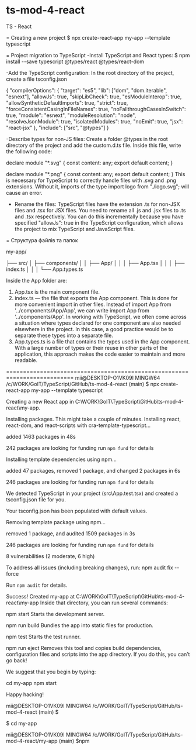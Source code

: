 # ts-mod-4-react

TS - React

= Creating a new project
$ npx create-react-app my-app --template typescript

= Project migration to TypeScript
-Install TypeScript and React types:
$ npm install --save typescript @types/react @types/react-dom

-Add the TypeScript configuration:
In the root directory of the project, create a file tsconfig.json

{
  "compilerOptions": {
    "target": "es5",
    "lib": ["dom", "dom.iterable", "esnext"],
    "allowJs": true,
    "skipLibCheck": true,
    "esModuleInterop": true,
    "allowSyntheticDefaultImports": true,
    "strict": true,
    "forceConsistentCasingInFileNames": true,
    "noFallthroughCasesInSwitch": true,
    "module": "esnext",
    "moduleResolution": "node",
    "resolveJsonModule": true,
    "isolatedModules": true,
    "noEmit": true,
    "jsx": "react-jsx"
  },
  "include": ["src", "@types"]
}

-Describe types for non-JS files:
Create a folder @types in the root directory of the project and add the custom.d.ts file. Inside this file, write the following code:

declare module "*.svg" {
  const content: any;
  export default content;
}

declare module "*.png" {
  const content: any;
  export default content;
}
This is necessary for TypeScript to correctly handle files with .svg and .png extensions. Without it, imports of the type import logo from "./logo.svg"; will cause an error.

- Rename the files:
TypeScript files have the extension .ts for non-JSX files and .tsx for JSX files. You need to rename all .js and .jsx files to .ts and .tsx respectively.
You can do this incrementally because you have specified "allowJs": true in the TypeScript configuration, which allows the project to mix TypeScript and JavaScript files.

= Структура файлів та папок

my-app/

├── src/
│ ├── components/
│ │ ├── App/
│ │ │ ├── App.tsx
│ │ │ ├── index.ts
│ │ │ └── App.types.ts

Inside the App folder are:

1. App.tsx is the main component file.
2. index.ts — the file that exports the App component. This is done for more convenient import in other files. Instead of import App from '../components/App/App', we can write import App from '../components/App'.
In working with TypeScript, we often come across a situation where types declared for one component are also needed elsewhere in the project. In this case, a good practice would be to separate these types into a separate file.
3. App.types.ts is a file that contains the types used in the App component. With a large number of types or their reuse in other parts of the application, this approach makes the code easier to maintain and more readable.

==========================================================================
mii@DESKTOP-O1VK09I MINGW64 /c/WORK/GoIT/TypeScript/GitHub/ts-mod-4-react (main)
$ npx create-react-app my-app --template typescript

Creating a new React app in C:\WORK\GoIT\TypeScript\GitHub\ts-mod-4-react\my-app.

Installing packages. This might take a couple of minutes.
Installing react, react-dom, and react-scripts with cra-template-typescript...


added 1463 packages in 48s

242 packages are looking for funding
  run `npm fund` for details        

Installing template dependencies using npm...

added 47 packages, removed 1 package, and changed 2 packages in 6s

246 packages are looking for funding
  run `npm fund` for details

We detected TypeScript in your project (src\App.test.tsx) and created a tsconfig.json file for you.

Your tsconfig.json has been populated with default values.

Removing template package using npm...


removed 1 package, and audited 1509 packages in 3s

246 packages are looking for funding
  run `npm fund` for details

8 vulnerabilities (2 moderate, 6 high)

To address all issues (including breaking changes), run:
  npm audit fix --force

Run `npm audit` for details.

Success! Created my-app at C:\WORK\GoIT\TypeScript\GitHub\ts-mod-4-react\my-app
Inside that directory, you can run several commands:

  npm start
    Starts the development server.

  npm run build
    Bundles the app into static files for production.

  npm test
    Starts the test runner.

  npm run eject
    Removes this tool and copies build dependencies, configuration files
    and scripts into the app directory. If you do this, you can’t go back!

We suggest that you begin by typing:

  cd my-app
  npm start

Happy hacking!

mii@DESKTOP-O1VK09I MINGW64 /c/WORK/GoIT/TypeScript/GitHub/ts-mod-4-react (main)
$

$ cd my-app

mii@DESKTOP-O1VK09I MINGW64 /c/WORK/GoIT/TypeScript/GitHub/ts-mod-4-react/my-app (main)
$npm
